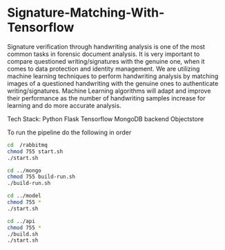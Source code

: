# Signature-Matching-With-Tensorflow

Signature verification through handwriting analysis is one of the most common tasks in forensic document analysis. It is very important to compare questioned writing/signatures with the genuine one, when it comes to data protection and identity management. We are utilizing machine learning techniques to perform handwriting analysis by matching images of a questioned handwriting with the genuine ones to authenticate writing/signatures. Machine Learning algorithms will adapt and improve their performance as the number of handwriting samples increase for learning and do more accurate analysis.

Tech Stack:
Python
Flask
Tensorflow
MongoDB backend
Objectstore

To run the pipeline do the following in order

```bash
cd  /rabbitmq
chmod 755 start.sh
./start.sh

cd ../mongo
chmod 755 build-run.sh
./build-run.sh

cd ../model
chmod 755 *
./start.sh

cd ../api
chmod 755 *
./build.sh
./start.sh
```

